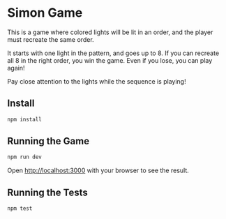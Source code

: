 # Simon Game

This is a game where colored lights will be lit in an order, and the player must recreate the same order.

It starts with one light in the pattern, and goes up to 8. If you can recreate all 8 in the right order, you win the game. Even if you lose, you can play again!

Pay close attention to the lights while the sequence is playing!

## Install

```bash
npm install
```

## Running the Game

```bash
npm run dev
```

Open [http://localhost:3000](http://localhost:3000) with your browser to see the result.

## Running the Tests

```bash
npm test
```
